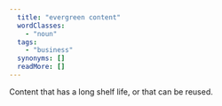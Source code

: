 ```yaml
---
  title: "evergreen content"
  wordClasses: 
    - "noun"
  tags: 
    - "business"
  synonyms: []
  readMore: []
---
```

Content that has a long shelf life, or that can be reused.

